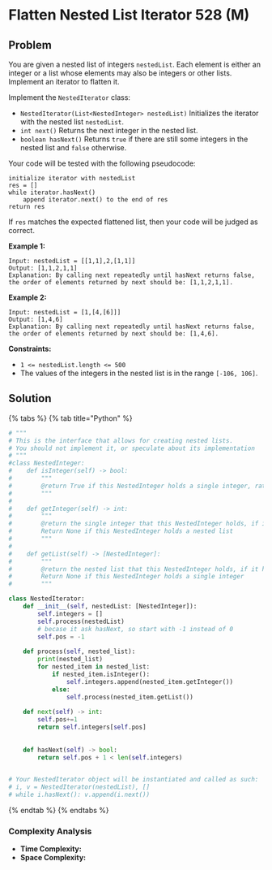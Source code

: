 # Flatten Nested List Iterator 528 (M)

## Problem

You are given a nested list of integers `nestedList`. Each element is either an integer or a list whose elements may also be integers or other lists. Implement an iterator to flatten it.

Implement the `NestedIterator` class:

* `NestedIterator(List<NestedInteger> nestedList)` Initializes the iterator with the nested list `nestedList`.
* `int next()` Returns the next integer in the nested list.
* `boolean hasNext()` Returns `true` if there are still some integers in the nested list and `false` otherwise.

Your code will be tested with the following pseudocode:

```
initialize iterator with nestedList
res = []
while iterator.hasNext()
    append iterator.next() to the end of res
return res
```

If `res` matches the expected flattened list, then your code will be judged as correct.

**Example 1:**

```
Input: nestedList = [[1,1],2,[1,1]]
Output: [1,1,2,1,1]
Explanation: By calling next repeatedly until hasNext returns false, the order of elements returned by next should be: [1,1,2,1,1].
```

**Example 2:**

```
Input: nestedList = [1,[4,[6]]]
Output: [1,4,6]
Explanation: By calling next repeatedly until hasNext returns false, the order of elements returned by next should be: [1,4,6].
```

**Constraints:**

* `1 <= nestedList.length <= 500`
* The values of the integers in the nested list is in the range `[-106, 106]`.

## Solution&#x20;

{% tabs %}
{% tab title="Python" %}
```python
# """
# This is the interface that allows for creating nested lists.
# You should not implement it, or speculate about its implementation
# """
#class NestedInteger:
#    def isInteger(self) -> bool:
#        """
#        @return True if this NestedInteger holds a single integer, rather than a nested list.
#        """
#
#    def getInteger(self) -> int:
#        """
#        @return the single integer that this NestedInteger holds, if it holds a single integer
#        Return None if this NestedInteger holds a nested list
#        """
#
#    def getList(self) -> [NestedInteger]:
#        """
#        @return the nested list that this NestedInteger holds, if it holds a nested list
#        Return None if this NestedInteger holds a single integer
#        """

class NestedIterator:
    def __init__(self, nestedList: [NestedInteger]):
        self.integers = []
        self.process(nestedList)
        # becase it ask hasNext, so start with -1 instead of 0
        self.pos = -1
        
    def process(self, nested_list):
        print(nested_list)
        for nested_item in nested_list:
            if nested_item.isInteger():
                self.integers.append(nested_item.getInteger())
            else:
                self.process(nested_item.getList())
    
    def next(self) -> int:
        self.pos+=1
        return self.integers[self.pos]
        
    
    def hasNext(self) -> bool:
        return self.pos + 1 < len(self.integers)
         

# Your NestedIterator object will be instantiated and called as such:
# i, v = NestedIterator(nestedList), []
# while i.hasNext(): v.append(i.next())
```
{% endtab %}
{% endtabs %}

### Complexity Analysis

* **Time Complexity:**&#x20;
* **Space Complexity:**&#x20;
